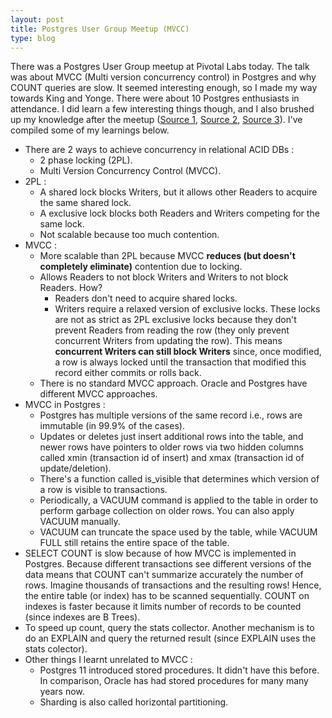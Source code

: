 ```yaml
---
layout: post
title: Postgres User Group Meetup (MVCC)
type: blog
---
```


There was a Postgres User Group meetup at Pivotal Labs today. The talk was about MVCC (Multi version concurrency control) in Postgres and why COUNT queries are slow. It seemed interesting enough, so I made my way towards King and Yonge. There were about 10 Postgres enthusiasts in attendance. I did learn a few interesting things though, and I also brushed up my knowledge after the meetup ([Source 1](https://vladmihalcea.com/how-does-mvcc-multi-version-concurrency-control-work/), [Source 2](https://grokbase.com/t/postgresql/pgsql-sql/018es8z1hy/deadlocks-what-happened-to-mvcc), [Source 3](https://eng.uber.com/mysql-migration/)). I've compiled some of my learnings below.

* There are 2 ways to achieve concurrency in relational ACID DBs :
  * 2 phase locking (2PL).
  * Multi Version Concurrency Control (MVCC).
* 2PL : 
  * A shared lock blocks Writers, but it allows other Readers to acquire the same shared lock.
  * A exclusive lock blocks both Readers and Writers competing for the same lock.
  * Not scalable because too much contention.
* MVCC :
  * More scalable than 2PL because MVCC **reduces (but doesn't completely eliminate)** contention due to locking.
  * Allows Readers to not block Writers and Writers to not block Readers. How?
    * Readers don't need to acquire shared locks.
    * Writers require a relaxed version of exclusive locks. These locks are not as strict as 2PL exclusive locks because they don't prevent Readers from reading the row (they only prevent concurrent Writers from updating the row). This means **concurrent Writers can still block Writers** since, once modified, a row is always locked until the transaction that modified this record either commits or rolls back.
  * There is no standard MVCC approach. Oracle and Postgres have different MVCC approaches.
* MVCC in Postgres :
  * Postgres has multiple versions of the same record i.e., rows are immutable (in 99.9% of the cases).
  * Updates or deletes just insert additional rows into the table, and newer rows have pointers to older rows via two hidden columns called xmin (transaction id of insert) and xmax (transaction id of update/deletion). 
  * There's a function called is_visible that determines which version of a row is visible to transactions.
  * Periodically, a VACUUM command is applied to the table in order to perform garbage collection on older rows. You can also apply VACUUM manually.
  * VACUUM can truncate the space used by the table, while VACUUM FULL still retains the entire space of the table.
* SELECT COUNT is slow because of how MVCC is implemented in Postgres. Because different transactions see different versions of the data means that COUNT can't summarize accurately the number of rows. Imagine thousands of transactions and the resulting rows! Hence, the entire table (or index) has to be scanned sequentially. COUNT on indexes is faster because it limits number of records to be counted (since indexes are B Trees).
* To speed up count, query the stats collector. Another mechanism is to do an EXPLAIN and query the returned result (since EXPLAIN uses the stats colector).
* Other things I learnt unrelated to MVCC :
  * Postgres 11 introduced stored procedures. It didn't have this before. In comparison, Oracle has had stored procedures for many many years now.
  * Sharding is also called horizontal partitioning.